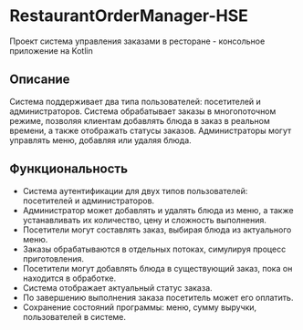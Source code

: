 # RestaurantOrderManager-HSE
 Проект система управления заказами в ресторане - консольное приложение на Kotlin
## Описание

Система поддерживает два типа пользователей: посетителей и администраторов. 
Система обрабатывает заказы в многопоточном режиме, позволяя клиентам добавлять блюда в заказ в реальном времени, а также отображать статусы заказов. 
Администраторы могут управлять меню, добавляя или удаляя блюда.

## Функциональность

- Система аутентификации для двух типов пользователей: посетителей и администраторов.
- Администратор может добавлять и удалять блюда из меню, а также устанавливать их количество, цену и сложность выполнения.
- Посетители могут составлять заказ, выбирая блюда из актуального меню.
- Заказы обрабатываются в отдельных потоках, симулируя процесс приготовления.
- Посетители могут добавлять блюда в существующий заказ, пока он находится в обработке.
- Система отображает актуальный статус заказа.
- По завершению выполнения заказа посетитель может его оплатить.
- Сохранение состояний программы: меню, сумму выручки, пользователей в системе.
